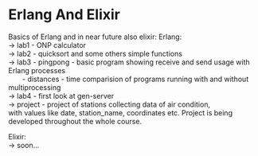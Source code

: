 # Erlang And Elixir
Basics of Erlang and in near future also elixir:
Erlang:  
-> lab1 - ONP calculator  
-> lab2 - quicksort and some others simple functions  
-> lab3 - pingpong - basic program showing receive and send usage with Erlang processes  
&emsp;&emsp;- distances - time comparision of programs running with and without multiprocessing  
-> lab4 - first look at gen-server  
-> project - project of stations collecting data of air condition,  
with values like date, station_name, coordinates etc. Project is being developed throughout the whole course.   
  
Elixir:  
-> soon...
